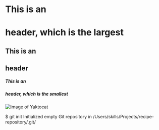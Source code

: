 # This is an <h1> header, which is the largest
## This is an <h2> header
##### This is an <h5> header, which is the smallest

![Image of Yaktocat](https://octodex.github.com/images/yaktocat.png)

$ git init
Initialized empty Git repository in /Users/skills/Projects/recipe-repository/.git/
